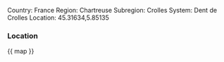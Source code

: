 Country: France
Region: Chartreuse
Subregion: Crolles
System: Dent de Crolles
Location: 45.31634,5.85135

### Location

{{ map }}

